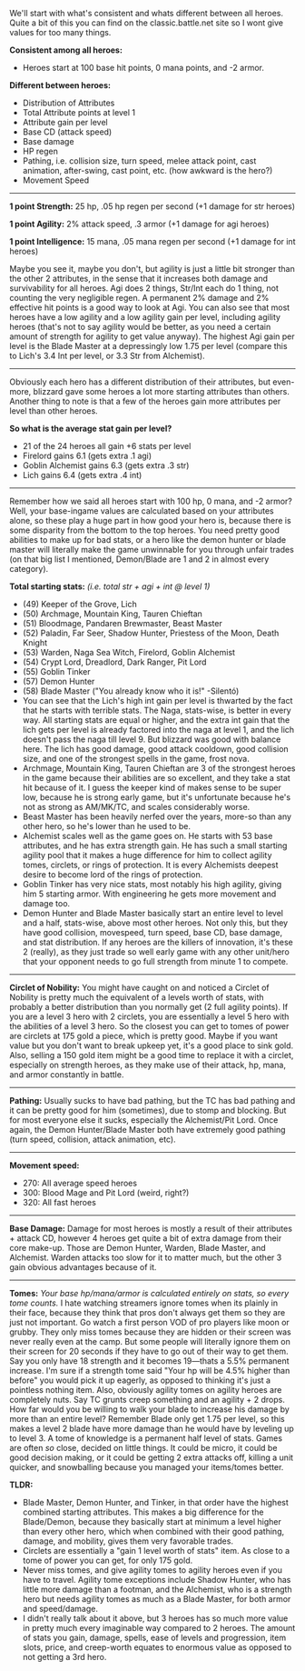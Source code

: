 We'll start with what's consistent and whats different between all heroes. Quite a bit of this you can find on the classic.battle.net site so I wont give values for too many things.

**Consistent among all heroes:**

- Heroes start at 100 base hit points, 0 mana points, and -2 armor.

**Different between heroes:**

- Distribution of Attributes
- Total Attribute points at level 1
- Attribute gain per level
- Base CD (attack speed)
- Base damage
- HP regen
- Pathing, i.e. collision size, turn speed, melee attack point, cast animation, after-swing, cast point, etc. (how awkward is the hero?)
- Movement Speed

------

**1 point Strength:** 25 hp, .05 hp regen per second (+1 damage for str heroes)

**1 point Agility:** 2% attack speed, .3 armor (+1 damage for agi heroes)

**1 point Intelligence:** 15 mana, .05 mana regen per second (+1 damage for int heroes)

Maybe you see it, maybe you don't, but agility is just a little bit stronger than the other 2 attributes, in the sense that it increases both damage and survivability for all heroes. Agi does 2 things, Str/Int each do 1 thing, not counting the very negligible regen. A permanent 2% damage and 2% effective hit points is a good way to look at Agi. You can also see that most heroes have a low agility and a low agility gain per level, including agility heroes (that's not to say agility would be better, as you need a certain amount of strength for agility to get value anyway). The highest Agi gain per level is the Blade Master at a depressingly low 1.75 per level (compare this to Lich's 3.4 Int per level, or 3.3 Str from Alchemist).

------

Obviously each hero has a different distribution of their attributes, but even-more, blizzard gave some heroes a lot more starting attributes than others. Another thing to note is that a few of the heroes gain more attributes per level than other heroes.

**So what is the average stat gain per level?**

- 21 of the 24 heroes all gain +6 stats per level
- Firelord gains 6.1 (gets extra .1 agi)
- Goblin Alchemist gains 6.3 (gets extra .3 str)
- Lich gains 6.4 (gets extra .4 int)

------

Remember how we said all heroes start with 100 hp, 0 mana, and -2 armor? Well, your base-ingame values are calculated based on your attributes alone, so these play a huge part in how good your hero is, because there is some disparity from the bottom to the top heroes. You need pretty good abilities to make up for bad stats, or a hero like the demon hunter or blade master will literally make the game unwinnable for you through unfair trades (on that big list I mentioned, Demon/Blade are 1 and 2 in almost every category).

**Total starting stats:** *(i.e. total str + agi + int @ level 1)*

- (49) Keeper of the Grove, Lich
- (50) Archmage, Mountain King, Tauren Chieftan
- (51) Bloodmage, Pandaren Brewmaster, Beast Master
- (52) Paladin, Far Seer, Shadow Hunter, Priestess of the Moon, Death Knight
- (53) Warden, Naga Sea Witch, Firelord, Goblin Alchemist
- (54) Crypt Lord, Dreadlord, Dark Ranger, Pit Lord
- (55) Goblin Tinker
- (57) Demon Hunter
- (58) Blade Master ("You already know who it is!" -Silentó)
- You can see that the Lich's high int gain per level is thwarted by the fact that he starts with terrible stats. The Naga, stats-wise, is better in every way. All starting stats are equal or higher, and the extra int gain that the lich gets per level is already factored into the naga at level 1, and the lich doesn't pass the naga till level 9. But blizzard was good with balance here. The lich has good damage, good attack cooldown, good collision size, and one of the strongest spells in the game, frost nova.
- Archmage, Mountain King, Tauren Chieftan are 3 of the strongest heroes in the game because their abilities are so excellent, and they take a stat hit because of it. I guess the keeper kind of makes sense to be super low, because he is strong early game, but it's unfortunate because he's not as strong as AM/MK/TC, and scales considerably worse.
- Beast Master has been heavily nerfed over the years, more-so than any other hero, so he's lower than he used to be.
- Alchemist scales well as the game goes on. He starts with 53 base attributes, and he has extra strength gain. He has such a small starting agility pool that it makes a huge difference for him to collect agility tomes, circlets, or rings of protection. It is every Alchemists deepest desire to become lord of the rings of protection.
- Goblin Tinker has very nice stats, most notably his high agility, giving him 5 starting armor. With engineering he gets more movement and damage too.
- Demon Hunter and Blade Master basically start an entire level to level and a half, stats-wise, above most other heroes. Not only this, but they have good collision, movespeed, turn speed, base CD, base damage, and stat distribution. If any heroes are the killers of innovation, it's these 2 (really), as they just trade so well early game with any other unit/hero that your opponent needs to go full strength from minute 1 to compete.

------

**Circlet of Nobility:** You might have caught on and noticed a Circlet of Nobility is pretty much the equivalent of a levels worth of stats, with probably a better distribution than you normally get (2 full agility points). If you are a level 3 hero with 2 circlets, you are essentially a level 5 hero with the abilities of a level 3 hero. So the closest you can get to tomes of power are circlets at 175 gold a piece, which is pretty good. Maybe if you want value but you don't want to break upkeep yet, it's a good place to sink gold. Also, selling a 150 gold item might be a good time to replace it with a circlet, especially on strength heroes, as they make use of their attack, hp, mana, and armor constantly in battle.

------

**Pathing:** Usually sucks to have bad pathing, but the TC has bad pathing and it can be pretty good for him (sometimes), due to stomp and blocking. But for most everyone else it sucks, especially the Alchemist/Pit Lord. Once again, the Demon Hunter/Blade Master both have extremely good pathing (turn speed, collision, attack animation, etc).

------

**Movement speed:**

- 270: All average speed heroes
- 300: Blood Mage and Pit Lord (weird, right?)
- 320: All fast heroes

------

**Base Damage:** Damage for most heroes is mostly a result of their attributes + attack CD, however 4 heroes get quite a bit of extra damage from their core make-up. Those are Demon Hunter, Warden, Blade Master, and Alchemist. Warden attacks too slow for it to matter much, but the other 3 gain obvious advantages because of it.

------

**Tomes:** *Your base hp/mana/armor is calculated entirely on stats, so every tome counts.* I hate watching streamers ignore tomes when its plainly in their face, because they think that pros don't always get them so they are just not important. Go watch a first person VOD of pro players like moon or grubby. They only miss tomes because they are hidden or their screen was never really even at the camp. But some people will literally ignore them on their screen for 20 seconds if they have to go out of their way to get them. Say you only have 18 strength and it becomes 19—thats a 5.5% permanent increase. I'm sure if a strength tome said "Your hp will be 4.5% higher than before" you would pick it up eagerly, as opposed to thinking it's just a pointless nothing item. Also, obviously agility tomes on agility heroes are completely nuts. Say TC grunts creep something and an agility + 2 drops. How far would you be willing to walk your blade to increase his damage by more than an entire level? Remember Blade only get 1.75 per level, so this makes a level 2 blade have more damage than he would have by leveling up to level 3. A tome of knowledge is a permanent half level of stats. Games are often *so* close, decided on little things. It could be micro, it could be good decision making, or it could be getting 2 extra attacks off, killing a unit quicker, and snowballing because you managed your items/tomes better.

**TLDR:**

- Blade Master, Demon Hunter, and Tinker, in that order have the highest combined starting attributes. This makes a big difference for the Blade/Demon, because they basically start at minimum a level higher than every other hero, which when combined with their good pathing, damage, and mobility, gives them very favorable trades.
- Circlets are essentially a "gain 1 level worth of stats" item. As close to a tome of power you can get, for only 175 gold.
- Never miss tomes, and give agility tomes to agility heroes even if you have to travel. Agility tome exceptions include Shadow Hunter, who has little more damage than a footman, and the Alchemist, who is a strength hero but needs agility tomes as much as a Blade Master, for both armor and speed/damage.
- I didn't really talk about it above, but 3 heroes has so much more value in pretty much every imaginable way compared to 2 heroes. The amount of stats you gain, damage, spells, ease of levels and progression, item slots, price, and creep-worth equates to enormous value as opposed to not getting a 3rd hero.